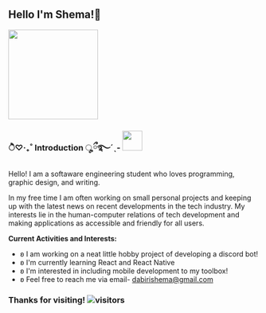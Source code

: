 ## Hello I'm Shema!🌸
<div align="center">
<img max-width="800" src=""/>
</div>
<img height="180em" src="https://github-readme-stats.vercel.app/api?username=Sha3-git&show_icons=true&hide_border=true&&count_private=true&include_all_commits=true" />

### ੈ♡‧₊˚ Introduction ೄྀ࿐ˊˎ- <img height="40" src="https://i.gifer.com/7V0.gif"/>
Hello! I am a softaware engineering student who loves programming, graphic design, and writing.

In my free time I am often working on small personal projects and keeping up with the latest news on recent developments in the tech industry. My interests lie in the human-computer relations of tech development and making applications as accessible and friendly for all users.

**Current Activities and Interests:**
* ʚ I am working on a neat little hobby project of developing a discord bot!
* ʚ I'm currently learning React and React Native
* ʚ I'm interested in including mobile development to my toolbox!
* ʚ Feel free to reach me via email- dabirishema@gmail.com


### Thanks for visiting! ![visitors](https://visitor-badge.glitch.me/badge?page_id=page.id)
<!--
**Sha3-git/Sha3-git** is a ✨ _special_ ✨ repository because its `README.md` (this file) appears on your GitHub profile.

Here are some ideas to get you started:

- 🔭 I’m currently working on ...
- 🌱 I’m currently learning ...
- 👯 I’m looking to collaborate on ...
- 🤔 I’m looking for help with ...
- 💬 Ask me about ...
- 📫 How to reach me: ...
- 😄 Pronouns: ...
- ⚡ Fun fact: ...
-->
